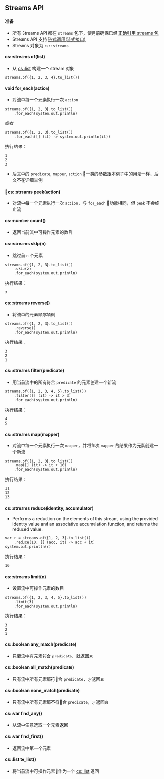 ## Streams API

#### 准备
* 所有 Streams API 都在 `streams` 包下，使用前确保已经 [正确引用 streams 包](grammar-package.md)
* Streams API 支持 [链式调用(流式接口)](https://en.wikipedia.org/wiki/Fluent_interface)
* Streams 对象为 `cs::streams`

#### cs::streams of(list)
* 从 [cs::list](api-list.md) 构建一个 stream 对象
```
streams.of({1, 2, 3, 4}.to_list())
```


#### void for_each(action)
* 对流中每一个元素执行一次 `action`
```
streams.of({1, 2, 3}.to_list())
    .for_each(system.out.println)
```
或者
```
streams.of({1, 2, 3}.to_list())
    .for_each([] (it) -> system.out.println(it))
```
执行结果：
```
1
2
3
```
* 后文中的 `predicate`, `mapper`, `action` 一类的参数跟本例子中的用法一样，后文不在详细举例


#### cs::streams peek(action)
* 对流中每一个元素执行一次 `action`，与 `for_each` 功能相同，但 `peek` 不会终止流

#### cs::number count()
* 返回当前流中可操作元素的数目

#### cs::streams skip(n)
* 跳过前 `n` 个元素
```
streams.of({1, 2, 3}.to_list())
    .skip(2)
    .for_each(system.out.println)
```
执行结果：
```
3
```


#### cs::streams reverse()
* 将流中的元素顺序颠倒
```
streams.of({1, 2, 3}.to_list())
    .reverse()
    .for_each(system.out.println)
```
执行结果：
```
3
2
1
```


#### cs::streams filter(predicate)
* 用当前流中的所有符合 `predicate` 的元素创建一个新流
```
streams.of({1, 2, 3, 4, 5}.to_list())
    .filter([] (it) -> it > 3)
    .for_each(system.out.println)
```
执行结果：
```
4
5
```


#### cs::streams map(mapper)
* 对流中每一个元素执行一次 `mapper`，并将每次 `mapper` 的结果作为元素创建一个新流
```
streams.of({1, 2, 3}.to_list())
    .map([] (it) -> it + 10)
    .for_each(system.out.println)
```
执行结果：
```
11
12
13
```


#### cs::streams reduce(identity, accumulator)
* Performs a reduction on the elements of this stream, using the provided identity value and an associative accumulation function, and returns the reduced value.
```
var r = streams.of({1, 2, 3}.to_list())
    .reduce(10, [] (acc, it) -> acc + it)
system.out.println(r)
```
执行结果：
```
16
```


#### cs::streams limit(n)
* 设置流中可操作元素的数目
```
streams.of({1, 2, 3, 4, 5}.to_list())
    .limit(3)
    .for_each(system.out.println)
```
执行结果：
```
3
2
1
```


#### cs::boolean any_match(predicate)
* 只要流中有元素符合 `predicate`，就返回`真`

#### cs::boolean all_match(predicate)
* 只有流中所有元素都符合 `predicate`，才返回`真`

#### cs::boolean none_match(predicate)
* 只有流中所有元素都不符合 `predicate`，才返回`真`

#### cs::var find_any()
* 从流中任意选取一个元素返回

#### cs::var find_first()
* 返回流中第一个元素

#### cs::list to_list()
* 将当前流中可操作元素作为一个 [cs::list](api-list.md) 返回
